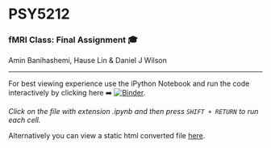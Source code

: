# PSY5212

### fMRI Class: Final Assignment :mortar_board:

Amin Banihashemi, Hause Lin & Daniel J Wilson

---

For best viewing experience use the iPython Notebook and run the code interactively by clicking here :arrow_right: [![Binder](https://mybinder.org/badge.svg)](https://mybinder.org/v2/gh/danieljwilson/PSY5212/master). 

*Click on the file with extension .ipynb and then press `SHIFT + RETURN` to run each cell.*

Alternatively you can view a static html converted file [here](https://rawgit.com/danieljwilson/PSY5212/master/Final%20Project.html).

